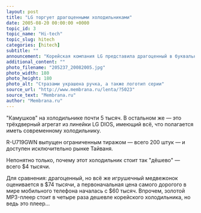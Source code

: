 ```yaml
---
layout: post
title: "LG торгует драгоценными холодильниками"
date: 2005-08-20 00:00:00 +0000
topic_id: 3
topic_name: "Hi-tech"
topic_slug: hitech
categories: [hitech]
subtitle: ""
announcement: "Корейская компания LG представила драгоценный в буквальном смысле слова холодильник R-U719GWN, отделанный стразами Swarovski."
additional_content: ""
photo_filename: "205237_20082005.jpg"
photo_width: 180
photo_height: 180
photo_alt: "Стразами украшена ручка, а также логотип серии"
source_url: "http://www.membrana.ru/lenta/?5023"
source_text: "Membrana.ru"
author: "Membrana.ru"
---
```

"Камушков" на холодильнике почти 5 тысяч. В остальном же — это трёхдверный агрегат из линейки LG DIOS, имеющий всё, что полагается иметь современному холодильнику.

R-U719GWN выпущен ограниченным тиражом — всего 200 штук — и доступен исключительно рынке Тайваня.

Непонятно только, почему этот холодильник стоит так "дёшево" — всего $4 тысячи.

Для сравнения: драгоценный, но всё же игрушечный медвежонок оценивается в $74 тысячи, а первоначальная цена самого дорогого в мире мобильного телефона началась с $60 тысяч. Впрочем, золотой MP3-плеер стоит в четыре раза дешевле корейского холодильника, но ведь это плеер...

